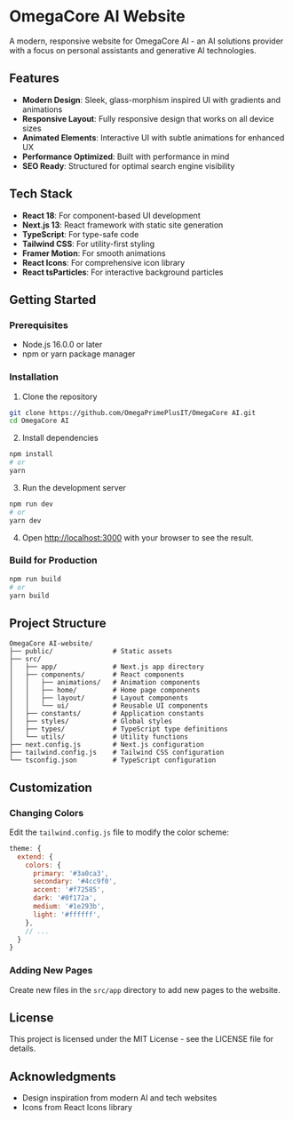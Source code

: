 # OmegaCore AI Website

A modern, responsive website for OmegaCore AI - an AI solutions provider with a focus on personal assistants and generative AI technologies.

## Features

- **Modern Design**: Sleek, glass-morphism inspired UI with gradients and animations
- **Responsive Layout**: Fully responsive design that works on all device sizes
- **Animated Elements**: Interactive UI with subtle animations for enhanced UX
- **Performance Optimized**: Built with performance in mind
- **SEO Ready**: Structured for optimal search engine visibility

## Tech Stack

- **React 18**: For component-based UI development
- **Next.js 13**: React framework with static site generation
- **TypeScript**: For type-safe code
- **Tailwind CSS**: For utility-first styling
- **Framer Motion**: For smooth animations
- **React Icons**: For comprehensive icon library
- **React tsParticles**: For interactive background particles

## Getting Started

### Prerequisites

- Node.js 16.0.0 or later
- npm or yarn package manager

### Installation

1. Clone the repository
```bash
git clone https://github.com/OmegaPrimePlusIT/OmegaCore AI.git
cd OmegaCore AI
```

2. Install dependencies
```bash
npm install
# or
yarn
```

3. Run the development server
```bash
npm run dev
# or
yarn dev
```

4. Open [http://localhost:3000](http://localhost:3000) with your browser to see the result.

### Build for Production

```bash
npm run build
# or
yarn build
```

## Project Structure

```
OmegaCore AI-website/
├── public/               # Static assets
├── src/
│   ├── app/              # Next.js app directory
│   ├── components/       # React components
│   │   ├── animations/   # Animation components
│   │   ├── home/         # Home page components
│   │   ├── layout/       # Layout components
│   │   └── ui/           # Reusable UI components
│   ├── constants/        # Application constants
│   ├── styles/           # Global styles
│   ├── types/            # TypeScript type definitions
│   └── utils/            # Utility functions
├── next.config.js        # Next.js configuration
├── tailwind.config.js    # Tailwind CSS configuration
└── tsconfig.json         # TypeScript configuration
```

## Customization

### Changing Colors

Edit the `tailwind.config.js` file to modify the color scheme:

```js
theme: {
  extend: {
    colors: {
      primary: '#3a0ca3',
      secondary: '#4cc9f0',
      accent: '#f72585',
      dark: '#0f172a',
      medium: '#1e293b',
      light: '#ffffff',
    },
    // ...
  }
}
```

### Adding New Pages

Create new files in the `src/app` directory to add new pages to the website.

## License

This project is licensed under the MIT License - see the LICENSE file for details.

## Acknowledgments

- Design inspiration from modern AI and tech websites
- Icons from React Icons library